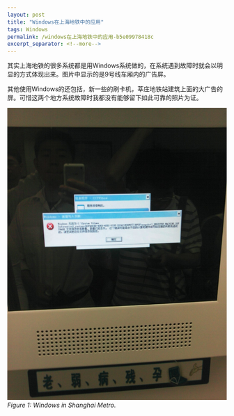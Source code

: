 ```yaml
---
layout: post
title: "Windows在上海地铁中的应用"
tags: Windows
permalink: /windows在上海地铁中的应用-b5e09978418c
excerpt_separator: <!--more-->
---
```

其实上海地铁的很多系统都是用Windows系统做的，在系统遇到故障时就会以明显的方式体现出来。图片中显示的是9号线车厢内的广告屏。

其他使用Windows的还包括，新一些的刷卡机，莘庄地铁站建筑上面的大广告的屏。可惜这两个地方系统故障时我都没有能够留下如此可靠的照片为证。
<!--more-->

![img-description](/images/xp-metro.jpg)
_Figure 1: Windows in Shanghai Metro._
